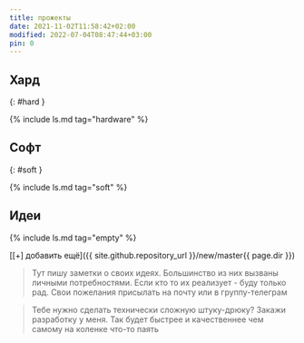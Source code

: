 ```yaml
---
title: прожекты
date: 2021-11-02T11:58:42+02:00
modified: 2022-07-04T08:47:44+03:00
pin: 0
---
```



## Хард
{: #hard }

{% include ls.md tag="hardware" %}

## Софт  
{: #soft }

{% include ls.md tag="soft" %}


## Идеи

{% include ls.md tag="empty" %}

[[+] добавить ещё]({{ site.github.repository_url }}/new/master{{ page.dir }})

> Тут пишу заметки о своих идеях. 
> Большинство из них вызваны личными потребностями. 
> Если кто то их реализует - буду только рад. 
> Свои пожелания присылать на почту или в группу-телеграм

> Тебе нужно сделать технически сложную штуку-дрюку? 
> Закажи разработку у меня. Так будет быстрее и качественнее чем самому на коленке что-то паять
